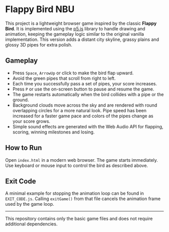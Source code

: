 # Flappy Bird NBU

This project is a lightweight browser game inspired by the classic **Flappy Bird**.
It is implemented using the [p5.js](https://p5js.org/) library to handle
drawing and animation, keeping the gameplay logic similar to the original
vanilla implementation.
This version adds a distant city skyline, grassy plains and glossy 3D pipes for extra polish.

## Gameplay

* Press `Space`, `ArrowUp` or click to make the bird flap upward.
* Avoid the green pipes that scroll from right to left.
* Each time you successfully pass a set of pipes, your score increases.
* Press `P` or use the on-screen button to pause and resume the game.
* The game restarts automatically when the bird collides with a pipe or the
  ground.
* Background clouds move across the sky and are rendered with round overlapping
  circles for a more natural look. Pipe speed has been increased for a faster
  game pace and colors of the pipes change as your score grows.
* Simple sound effects are generated with the Web Audio API for flapping,
  scoring, winning milestones and losing.

## How to Run

Open `index.html` in a modern web browser. The game starts immediately.
Use keyboard or mouse input to control the bird as described above.

## Exit Code

A minimal example for stopping the animation loop can be found in
`EXIT_CODE.js`. Calling `exitGame()` from that file cancels the animation
frame used by the game loop.

---

This repository contains only the basic game files and does not require
additional dependencies.
